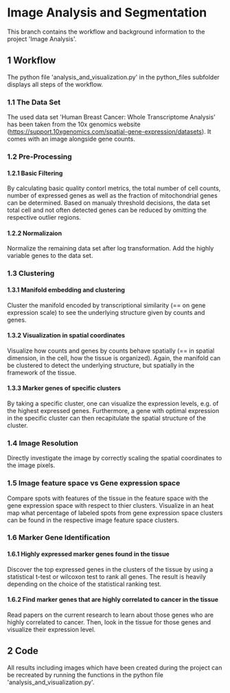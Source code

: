 # Image Analysis and Segmentation

This branch contains the workflow and background information to the project 'Image Analysis'.

## 1 Workflow

The python file 'analysis_and_visualization.py' in the python_files subfolder displays all steps of the workflow.

### 1.1 The Data Set
 
The used data set 'Human Breast Cancer: Whole Transcriptome Analysis' has been taken from the 10x genomics website (https://support.10xgenomics.com/spatial-gene-expression/datasets). 
It comes with an image alongside gene counts.

### 1.2 Pre-Processing

#### 1.2.1 Basic Filtering

By calculating basic quality contorl metrics, the total number of cell counts, number of expressed genes as well as the fraction of mitochondrial genes can be determined.
Based on manualy threshold decisions, the data set total cell and not often detected genes can be reduced by omitting the respective outlier regions.

#### 1.2.2 Normalizaion

Normalize the remaining data set after log transformation. Add the highly variable genes to the data set.

### 1.3 Clustering

#### 1.3.1 Manifold embedding and clustering

Cluster the manifold encoded by transcriptional similarity (== on gene expression scale) to see the underlying structure given by counts and genes.

#### 1.3.2 Visualization in spatial coordinates

Visualize how counts and genes by counts behave spatially (== in spatial dimension, in the cell, how the tissue is organized).
Again, the manifold can be clustered to detect the underlying structure, but spatially in the framework of the tissue.

#### 1.3.3 Marker genes of specific clusters

By taking a specific cluster, one can visualize the expression levels, e.g. of the highest expressed genes.
Furthermore, a gene with optimal expression in the specific cluster can then recapitulate the spatial structure of the cluster. 

### 1.4 Image Resolution

Directly investigate the image by correctly scaling the spatial coordinates to the image pixels.

### 1.5 Image feature space vs Gene expression space

Compare spots with features of the tissue in the feature space with the gene expression space with respect to thier clusters.
Visualize in an heat map what percentage of labeled spots from gene expression space clusters can be found in the respective image feature space clusters.

### 1.6 Marker Gene Identification

#### 1.6.1 Highly expressed marker genes found in the tissue

Discover the top expressed genes in the clusters of the tissue by using a statistical t-test or wilcoxon test to rank all genes.
The result is heavily depending on the choice of the statistical ranking test.

#### 1.6.2 Find marker genes that are highly correlated to cancer in the tissue

Read papers on the current research to learn about those genes who are highly correlated to cancer.
Then, look in the tissue for those genes and visualize their expression level.


## 2 Code

All results including images which have been created during the project can be recreated by running the functions in the python file 'analysis_and_visualization.py'.

